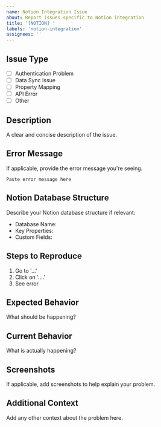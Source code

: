 ```yaml
---
name: Notion Integration Issue
about: Report issues specific to Notion integration
title: '[NOTION] '
labels: 'notion-integration'
assignees: ''
---
```


## Issue Type
- [ ] Authentication Problem
- [ ] Data Sync Issue
- [ ] Property Mapping
- [ ] API Error
- [ ] Other

## Description
A clear and concise description of the issue.

## Error Message
If applicable, provide the error message you're seeing.

```
Paste error message here
```

## Notion Database Structure
Describe your Notion database structure if relevant:
- Database Name:
- Key Properties:
- Custom Fields:

## Steps to Reproduce
1. Go to '...'
2. Click on '....'
3. See error

## Expected Behavior
What should be happening?

## Current Behavior
What is actually happening?

## Screenshots
If applicable, add screenshots to help explain your problem.

## Additional Context
Add any other context about the problem here.